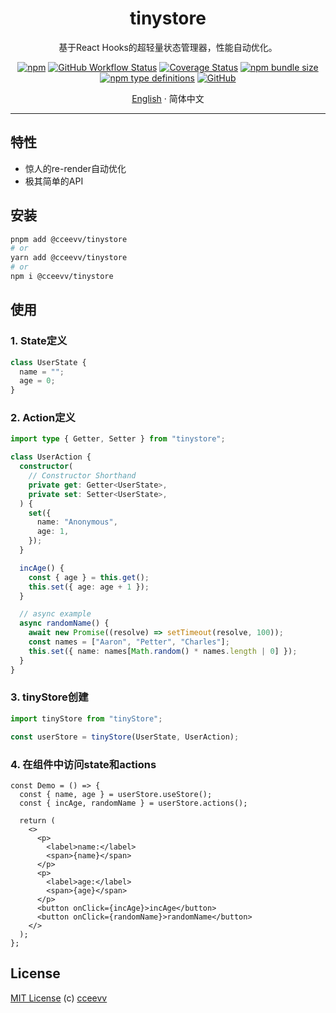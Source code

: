 <div align="center">
<h1>tinystore</h1>

基于React Hooks的超轻量状态管理器，性能自动优化。

[![npm](https://img.shields.io/npm/v/@cceevv/tinystore?style=flat-square)](https://www.npmjs.com/package/@cceevv/tinystore)
[![GitHub Workflow Status](https://img.shields.io/github/actions/workflow/status/cceevv/tinystore/test.yml?branch=master&style=flat-square&label=CI&logo=github)](https://github.com/cceevv/tinystore/actions/workflows/test.yml)
[![Coverage Status](https://coveralls.io/repos/github/cceevv/tinystore/badge.svg?branch=master)](https://coveralls.io/github/cceevv/tinystore?branch=master)
[![npm bundle size](https://img.shields.io/bundlephobia/minzip/tinystore?style=flat-square)](https://bundlephobia.com/result?p=tinystore)
[![npm type definitions](https://img.shields.io/npm/types/typescript?style=flat-square)](https://github.com/cceevv/tinystore/blob/master/src/index.ts)
[![GitHub](https://img.shields.io/github/license/cceevv/tinystore?style=flat-square)](https://github.com/cceevv/tinystore/blob/master/LICENSE)

[English](./README.md) · 简体中文

</div>

---

## 特性

- 惊人的re-render自动优化
- 极其简单的API

## 安装

```sh
pnpm add @cceevv/tinystore
# or
yarn add @cceevv/tinystore
# or
npm i @cceevv/tinystore
```

## 使用

### 1. State定义

```ts
class UserState {
  name = "";
  age = 0;
}
```

### 2. Action定义

```ts
import type { Getter, Setter } from "tinystore";

class UserAction {
  constructor(
    // Constructor Shorthand
    private get: Getter<UserState>,
    private set: Setter<UserState>,
  ) {
    set({
      name: "Anonymous",
      age: 1,
    });
  }

  incAge() {
    const { age } = this.get();
    this.set({ age: age + 1 });
  }

  // async example
  async randomName() {
    await new Promise((resolve) => setTimeout(resolve, 100));
    const names = ["Aaron", "Petter", "Charles"];
    this.set({ name: names[Math.random() * names.length | 0] });
  }
}
```

### 3. tinyStore创建

```ts
import tinyStore from "tinyStore";

const userStore = tinyStore(UserState, UserAction);
```

### 4. 在组件中访问state和actions

```tsx
const Demo = () => {
  const { name, age } = userStore.useStore();
  const { incAge, randomName } = userStore.actions();

  return (
    <>
      <p>
        <label>name:</label>
        <span>{name}</span>
      </p>
      <p>
        <label>age:</label>
        <span>{age}</span>
      </p>
      <button onClick={incAge}>incAge</button>
      <button onClick={randomName}>randomName</button>
    </>
  );
};
```

## License

[MIT License](https://github.com/cceevv/tinystore/blob/master/LICENSE) (c)
[cceevv](https://github.com/cceevv)
